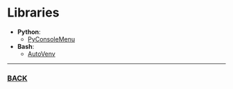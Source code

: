 # Libraries
- **Python**:
  - [PyConsoleMenu](https://github.com/tiIt-dev/PyConsoleMenu)
- **Bash**:
  - [AutoVenv](https://github.com/tiIt-dev/venv-auto-zsh)
--------
### [BACK](main.md)
